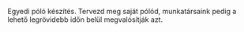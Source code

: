 Egyedi póló készítés. Tervezd meg saját pólód, munkatársaink pedig a lehető legrövidebb időn belül megvalósítják azt.
